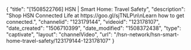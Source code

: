 {
    "title": "[1508522766] HSN | Smart Home: Travel Safety",
    "description": "Shop HSN Connected Life at https:\/\/goo.gl\/sjTNLP\n\nLearn how to get connected.",
    "channelid": "123179144",
    "videoid": "123178107",
    "date_created": "1506710399",
    "date_modified": "1508372438",
    "type": "captivate",
    "layout": "channelVideo",
    "url": "\/hsn-network\/hsn-smart-home-travel-safety\/123179144-123178107"
}